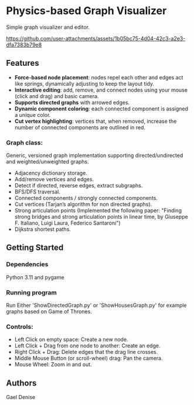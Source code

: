 # Physics-based Graph Visualizer

Simple graph visualizer and editor.

https://github.com/user-attachments/assets/1b05bc75-4d04-42c3-a2e3-dfa7383b79e8



## Features
- **Force-based node placement**: nodes repel each other and edges act like springs, dynamically adjusting to keep the layout tidy.
- **Interactive editing**: add, remove, and connect nodes using your mouse (click and drag) and basic camera.
- **Supports directed graphs** with arrowed edges.
- **Dynamic component coloring**: each connected component is assigned a unique color.
- **Cut vertex highlighting**: vertices that, when removed, increase the number of connected components are outlined in red.

### **Graph class**:

Generic, versioned graph implementation supporting directed/undirected and weighted/unweighted graphs.

- Adjacency dictionary storage.
- Add/remove vertices and edges.
- Detect if directed, reverse edges, extract subgraphs.
- BFS/DFS traversal.
- Connected components / strongly connected components.
- Cut vertices (Tarjan’s algorithm for non directed graphs).
- Strong articulation points (Implemented the following paper: "Finding strong bridges and strong articulation points in linear time, by Giuseppe F. Italiano, Luigi Laura, Federico Santaroni")
- Dijkstra shortest paths.


## Getting Started

### Dependencies

Python 3.11 and pygame

### Running program

Run Either 'ShowDirectedGraph.py' or 'ShowHousesGraph.py' for example graphs based on Game of Thrones.

### Controls:
- Left Click on empty space: Create a new node.
- Left Click + Drag from one node to another: Create an edge.
- Right Click + Drag: Delete edges that the drag line crosses.
- Middle Mouse Button (or scroll-wheel) drag: Pan the camera.
- Mouse Wheel: Zoom in and out.

## Authors

Gael Denise
